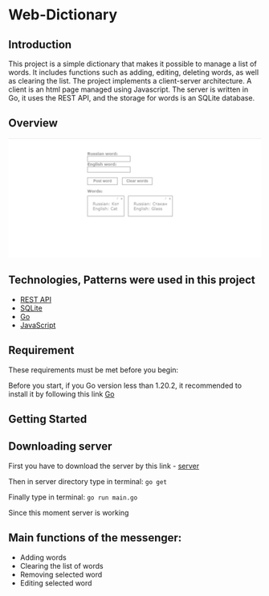# Web-Dictionary

## Introduction
This project is a simple dictionary that makes it possible to manage a list of words. It includes functions such as adding, editing, deleting words, as well as clearing the list. 
The project implements a client-server architecture. A client is an html page managed using Javascript. The server is written in Go, it uses the REST API, and the storage for words is an SQLite database.

## Overview
<img src="assets/interface.jpg">

## Technologies, Patterns were used in this project
* [REST API](https://go.dev/doc/tutorial/web-service-gin)
* [SQLite](https://pkg.go.dev/github.com/mattn/go-sqlite3)
* [Go](https://go.dev/)
* [JavaScript](https://javascript.info/)
  
## Requirement
These requirements must be met before you begin:

Before you start, if you Go version less than 1.20.2, it recommended to install it by following this link [Go](https://go.dev/dl/)

## Getting Started
## Downloading server
First you have to download the server by this link - [server](https://github.com/sqworec/rest-server)

Then in server directory type in terminal: ```go get```

Finally type in terminal: ```go run main.go```

Since this moment server is working

## Main functions of the messenger:
* Adding words
* Clearing the list of words
* Removing selected word
* Editing selected word
